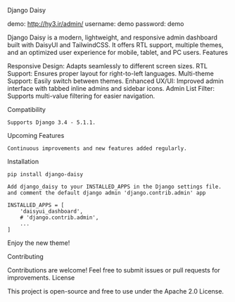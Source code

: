 Django Daisy

demo: http://hy3.ir/admin/
username: demo
password: demo

Django Daisy is a modern, lightweight, and responsive admin dashboard built with DaisyUI and TailwindCSS. It offers RTL
support, multiple themes, and an optimized user experience for mobile, tablet, and PC users.
Features

Responsive Design: Adapts seamlessly to different screen sizes.
RTL Support: Ensures proper layout for right-to-left languages.
Multi-theme Support: Easily switch between themes.
Enhanced UX/UI: Improved admin interface with tabbed inline admins and sidebar icons.
Admin List Filter: Supports multi-value filtering for easier navigation.

Compatibility

    Supports Django 3.4 - 5.1.1.

Upcoming Features

    Continuous improvements and new features added regularly.

Installation

    pip install django-daisy

    Add django_daisy to your INSTALLED_APPS in the Django settings file.
    and comment the default django admin 'django.contrib.admin' app

    INSTALLED_APPS = [
        'daisyui_dashboard',
        # 'django.contrib.admin',
        ...
    ]

Enjoy the new theme!

Contributing

Contributions are welcome! Feel free to submit issues or pull requests for improvements.
License

This project is open-source and free to use under the Apache 2.0 License.
